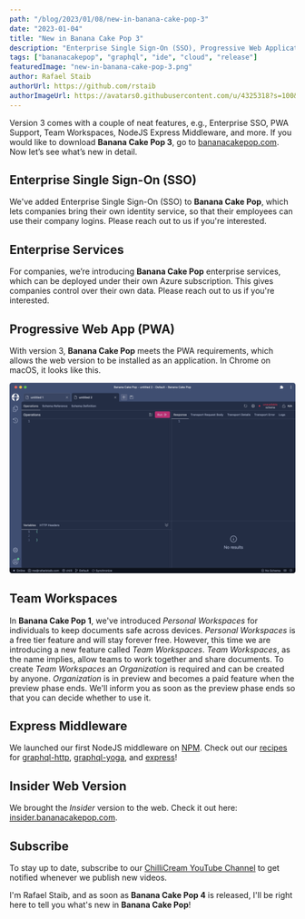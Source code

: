 ```yaml
---
path: "/blog/2023/01/08/new-in-banana-cake-pop-3"
date: "2023-01-04"
title: "New in Banana Cake Pop 3"
description: "Enterprise Single Sign-On (SSO), Progressive Web Application (PWA) Support, Team Workspaces, Express Middleware, and many more features."
tags: ["bananacakepop", "graphql", "ide", "cloud", "release"]
featuredImage: "new-in-banana-cake-pop-3.png"
author: Rafael Staib
authorUrl: https://github.com/rstaib
authorImageUrl: https://avatars0.githubusercontent.com/u/4325318?s=100&v=4
---
```


Version 3 comes with a couple of neat features, e.g., Enterprise SSO, PWA Support, Team Workspaces, NodeJS Express Middleware, and more. If you would like to download **Banana Cake Pop 3**, go to [bananacakepop.com](https://bananacakepop.com). Now let’s see what’s new in detail.

## Enterprise Single Sign-On (SSO)

We've added Enterprise Single Sign-On (SSO) to **Banana Cake Pop**, which lets companies bring their own identity service, so that their employees can use their company logins. Please reach out to us if you're interested.

## Enterprise Services

For companies, we’re introducing **Banana Cake Pop** enterprise services, which can be deployed under their own Azure subscription. This gives companies control over their own data. Please reach out to us if you're interested.

## Progressive Web App (PWA)

With version 3, **Banana Cake Pop** meets the PWA requirements, which allows the web version to be installed as an application. In Chrome on macOS, it looks like this.

![Banana Cake Pop PWA](banana-cake-pop-pwa.png)

## Team Workspaces

In **Banana Cake Pop 1**, we've introduced _Personal Workspaces_ for individuals to keep documents safe across devices. _Personal Workspaces_ is a free tier feature and will stay forever free. However, this time we are introducing a new feature called _Team Workspaces_. _Team Workspaces_, as the name implies, allow teams to work together and share documents. To create _Team Workspaces_ an _Organization_ is required and can be created by anyone. _Organization_ is in preview and becomes a paid feature when the preview phase ends. We'll inform you as soon as the preview phase ends so that you can decide whether to use it.

## Express Middleware

We launched our first NodeJS middleware on [NPM](https://www.npmjs.com/package/@chillicream/bananacakepop-express-middleware). Check out our [recipes](https://www.npmjs.com/package/@chillicream/bananacakepop-express-middleware#recipes) for [graphql-http](https://www.npmjs.com/package/graphql-http), [graphql-yoga](https://www.npmjs.com/package/graphql-yoga), and [express](https://www.npmjs.com/package/express)!

## Insider Web Version

We brought the _Insider_ version to the web. Check it out here: [insider.bananacakepop.com](https://insider.bananacakepop.com).

## Subscribe

To stay up to date, subscribe to our [ChilliCream YouTube Channel](https://www.youtube.com/c/ChilliCream) to get notified whenever we publish new videos.

I'm Rafael Staib, and as soon as **Banana Cake Pop 4** is released, I'll be right here to tell you what's new in **Banana Cake Pop**!
